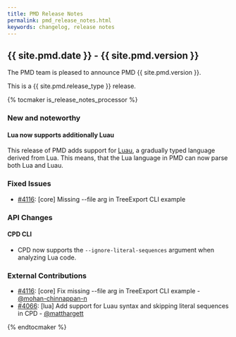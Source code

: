 ```yaml
---
title: PMD Release Notes
permalink: pmd_release_notes.html
keywords: changelog, release notes
---
```


## {{ site.pmd.date }} - {{ site.pmd.version }}

The PMD team is pleased to announce PMD {{ site.pmd.version }}.

This is a {{ site.pmd.release_type }} release.

{% tocmaker is_release_notes_processor %}

### New and noteworthy

#### Lua now supports additionally Luau

This release of PMD adds support for [Luau](https://github.com/Roblox/luau), a gradually typed language derived
from Lua. This means, that the Lua language in PMD can now parse both Lua and Luau.

### Fixed Issues
* [#4116](https://github.com/pmd/pmd/pull/4116): \[core] Missing --file arg in TreeExport CLI example

### API Changes

#### CPD CLI

* CPD now supports the `--ignore-literal-sequences` argument when analyzing Lua code.

### External Contributions
* [#4116](https://github.com/pmd/pmd/pull/4116): \[core] Fix missing --file arg in TreeExport CLI example - [@mohan-chinnappan-n](https://github.com/mohan-chinnappan-n)
* [#4066](https://github.com/pmd/pmd/pull/4066): \[lua] Add support for Luau syntax and skipping literal sequences in CPD - [@matthargett](https://github.com/matthargett)

{% endtocmaker %}

